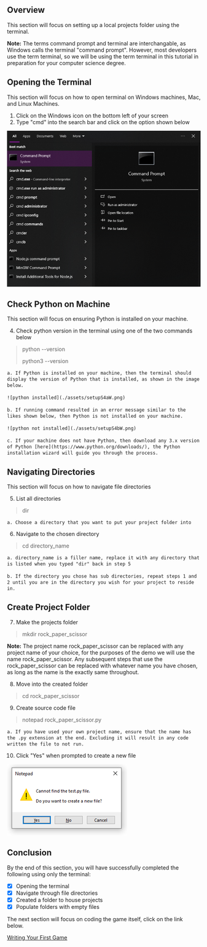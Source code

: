 ## Overview
This section will focus on setting up a local projects folder using the terminal.

**Note:** The terms command prompt and terminal are interchangable, as Windows calls the terminal "command prompt". However, most developers use the term terminal, so we will be using the term terminal in this tutorial in preparation for your computer science degree.

## Opening the Terminal
This section will focus on how to open terminal on Windows machines, Mac, and Linux Machines.

1. Click on the Windows icon on the bottom left of your screen
2. Type "cmd" into the search bar and click on the option shown below

![terminal for Windows](./assets/setupS2.png)

## Check Python on Machine
This section will focus on ensuring Python is installed on your machine.

4. Check python version in the terminal using one of the two commands below
> python --version
>
> python3 --version

    a. If Python is installed on your machine, then the terminal should display the version of Python that is installed, as shown in the image below.
    
    ![python installed](./assets/setupS4aW.png)

    b. If running command resulted in an error message similar to the likes shown below, then Python is not installed on your machine. 
    
    ![python not installed](./assets/setupS4bW.png)
    
    c. If your machine does not have Python, then download any 3.x version of Python [here](https://www.python.org/downloads/), the Python installation wizard will guide you through the process.

## Navigating Directories
This section will focus on how to navigate file directories

5. List all directories
> dir

    a. Choose a directory that you want to put your project folder into

6. Navigate to the chosen directory
> cd directory_name
   
    a. directory_name is a filler name, replace it with any directory that is listed when you typed "dir" back in step 5

    b. If the directory you chose has sub directories, repeat steps 1 and 2 until you are in the directory you wish for your project to reside in.

## Create Project Folder

7. Make the projects folder
> mkdir rock_paper_scissor

**Note:** The project name rock_paper_scissor can be replaced with any project name of your choice, for the purposes of the demo we will use the name rock_paper_scissor. Any subsequent steps that use the rock_paper_scissor can be replaced with whatever name you have chosen, as long as the name is the exactly same throughout. 

8. Move into the created folder
> cd rock_paper_scissor

9. Create source code file
> notepad rock_paper_scissor.py

    a. If you have used your own project name, ensure that the name has the .py extension at the end. Excluding it will result in any code written the file to not run.

10. Click "Yes" when prompted to create a new file

![create file prompt](./assets/setupS6.PNG)

## Conclusion
By the end of this section, you will have successfully completed the following using only the terminal:

- [x] Opening the terminal
- [x] Navigate through file directories
- [x] Created a folder to house projects
- [x] Populate folders with empty files

The next section will focus on coding the game itself, click on the link below.


[Writing Your First Game](./Writing%20Your%20First%20Game.md)
